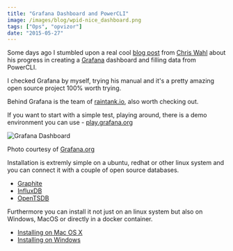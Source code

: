 ```yaml
---
title: "Grafana Dashboard and PowerCLI"
image: /images/blog/wpid-nice_dashboard.png
tags: ["Ops", "opvizor"]
date: "2015-05-27"
---
```


Some days ago I stumbled upon a real cool [blog post](http://wahlnetwork.com/2015/04/29/building-a-dashboard-with-grafana-influxdb-and-powercli/ "blog post") from [Chris Wahl](https://twitter.com/chriswahl "Chris Wahl") about his progress in creating a [Grafana](http://grafana.org/blog/2015/04/20/Grafana-2-Released.html "Grafana ") dashboard and filling data from PowerCLI.

I checked Grafana by myself, trying his manual and it's a pretty amazing open source project 100% worth trying.

Behind Grafana is the team of [raintank.io](http://raintank.io/ "raintank.io"), also worth checking out.

If you want to start with a simple test, playing around, there is a demo environment you can use - [play.grafana.org](http://play.grafana.org/ "play.grafana.com")

![Grafana Dashboard](/images/blog/wpid-nice_dashboard.png)

Photo courtesy of [Grafana.org](http://grafana.org/assets/img/docs/nice_dashboard.png)

Installation is extremly simple on a ubuntu, redhat or other linux system and you can connect it with a couple of open source databases.

- [Graphite](http://docs.grafana.org/datasources/graphite/)
- [InfluxDB](http://docs.grafana.org/datasources/influxdb/)
- [OpenTSDB](http://docs.grafana.org/datasources/opentsdb/)

Furthermore you can install it not just on an linux system but also on Windows, MacOS or directly in a docker container.

- [Installing on Mac OS X](http://docs.grafana.org/installation/mac/)
- [Installing on Windows](http://docs.grafana.org/installation/windows/)
